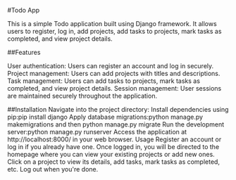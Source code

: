 #Todo App


This is a simple Todo application built using Django framework. It allows users to register, log in, add projects, add tasks to projects, mark tasks as completed, and view project details.


##Features


   User authentication: Users can register an account and log in securely.
   Project management: Users can add projects with titles and descriptions.
   Task management: Users can add tasks to projects, mark tasks as completed, and view project details.
   Session management: User sessions are maintained securely throughout the application.
  
##Installation
  Navigate into the project directory:
  Install dependencies using pip:pip install django
  Apply database migrations:python manage.py makemigrations and then python manage.py migrate
  Run the development server:python manage.py runserver
  Access the application at http://localhost:8000/ in your web browser.
Usage
  Register an account or log in if you already have one.
  Once logged in, you will be directed to the homepage where you can view your existing projects or add new ones.
  Click on a project to view its details, add tasks, mark tasks as completed, etc.
  Log out when you're done.
